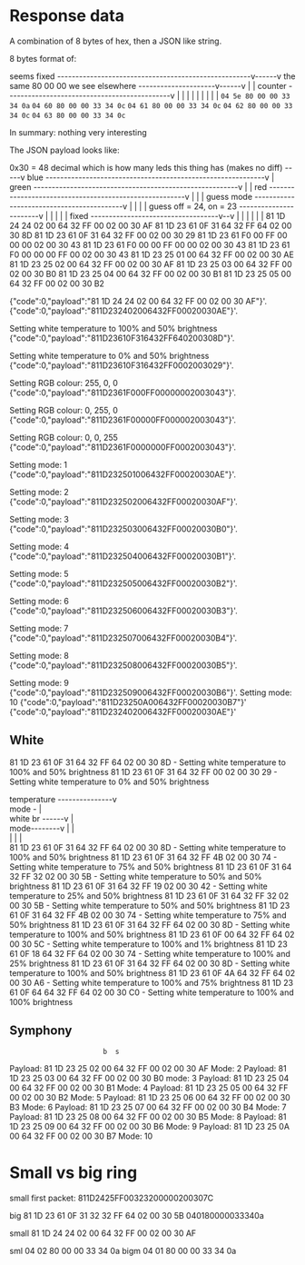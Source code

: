 # Response data

A combination of 8 bytes of hex, then a JSON like string.

8 bytes format of:

seems fixed -----------------------------------------------------v------v
the same 80 00 00 we see elsewhere ---------------------v------v |      |
counter ---------------------------------------------v  |      | |      |
                                                     |  |      | |      |
                                                 `04 5e 80 00 00 33 34 0a`
                                                 `04 60 80 00 00 33 34 0c`
                                                 `04 61 80 00 00 33 34 0c`
                                                 `04 62 80 00 00 33 34 0c`
                                                 `04 63 80 00 00 33 34 0c`

In summary: nothing very interesting

The JSON payload looks like:

0x30 = 48 decimal which is how many leds this thing has (makes no diff) -----v
blue ------------------------------------------------------------v           |
green --------------------------------------------------------v  |           |
red -------------------------------------------------------v  |  |           |
guess mode ------------------------------------------v     |  |  |           |
guess off = 24, on = 23 -----------------------v     |     |  |  |           |
fixed -----------------------------------v--v  |     |     |  |  |           |
                                         81 1D 24 24 02 00 64 32 FF 00 02 00 30 AF
                                         81 1D 23 61 0F 31 64 32 FF 64 02 00 30 8D
                                         81 1D 23 61 0F 31 64 32 FF 00 02 00 30 29
                                         81 1D 23 61 F0 00 FF 00 00 00 02 00 30 43
                                         81 1D 23 61 F0 00 00 FF 00 00 02 00 30 43
                                         81 1D 23 61 F0 00 00 00 FF 00 02 00 30 43
                                         81 1D 23 25 01 00 64 32 FF 00 02 00 30 AE
                                         81 1D 23 25 02 00 64 32 FF 00 02 00 30 AF
                                         81 1D 23 25 03 00 64 32 FF 00 02 00 30 B0
                                         81 1D 23 25 04 00 64 32 FF 00 02 00 30 B1
                                         81 1D 23 25 05 00 64 32 FF 00 02 00 30 B2

{"code":0,"payload":"81 1D 24 24 02 00 64 32 FF 00 02 00 30 AF"}'.
{"code":0,"payload":"811D232402006432FF00020030AE"}'.


Setting white temperature to 100% and 50% brightness
{"code":0,"payload":"811D23610F316432FF640200308D"}'.



Setting white temperature to 0% and 50% brightness
{"code":0,"payload":"811D23610F316432FF0002003029"}'.


Setting RGB colour: 255, 0, 0
{"code":0,"payload":"811D2361F000FF00000002003043"}'.



Setting RGB colour: 0, 255, 0
{"code":0,"payload":"811D2361F00000FF000002003043"}'.

Setting RGB colour: 0, 0, 255
{"code":0,"payload":"811D2361F0000000FF0002003043"}'.

Setting mode: 1
{"code":0,"payload":"811D232501006432FF00020030AE"}'.


Setting mode: 2
{"code":0,"payload":"811D232502006432FF00020030AF"}'.

Setting mode: 3
{"code":0,"payload":"811D232503006432FF00020030B0"}'.


Setting mode: 4
{"code":0,"payload":"811D232504006432FF00020030B1"}'.

Setting mode: 5
{"code":0,"payload":"811D232505006432FF00020030B2"}'.

Setting mode: 6
{"code":0,"payload":"811D232506006432FF00020030B3"}'.

Setting mode: 7
{"code":0,"payload":"811D232507006432FF00020030B4"}'.

Setting mode: 8
{"code":0,"payload":"811D232508006432FF00020030B5"}'.

Setting mode: 9
{"code":0,"payload":"811D232509006432FF00020030B6"}'.
Setting mode: 10
{"code":0,"payload":"811D23250A006432FF00020030B7"}'
{"code":0,"payload":"811D232402006432FF00020030AE"}'



## White


81 1D 23 61 0F 31 64 32 FF 64 02 00 30 8D - Setting white temperature to 100% and 50% brightness
81 1D 23 61 0F 31 64 32 FF 00 02 00 30 29 - Setting white temperature to 0% and 50% brightness


temperature ---------------v        
mode -                     |        
white br ------v           |        
mode--------v  |           |        
            |  |           |        
81 1D 23 61 0F 31 64 32 FF 64 02 00 30 8D - Setting white temperature to 100% and 50% brightness
81 1D 23 61 0F 31 64 32 FF 4B 02 00 30 74 - Setting white temperature to 75% and 50% brightness
81 1D 23 61 0F 31 64 32 FF 32 02 00 30 5B - Setting white temperature to 50% and 50% brightness
81 1D 23 61 0F 31 64 32 FF 19 02 00 30 42 - Setting white temperature to 25% and 50% brightness
81 1D 23 61 0F 31 64 32 FF 32 02 00 30 5B - Setting white temperature to 50% and 50% brightness
81 1D 23 61 0F 31 64 32 FF 4B 02 00 30 74 - Setting white temperature to 75% and 50% brightness
81 1D 23 61 0F 31 64 32 FF 64 02 00 30 8D - Setting white temperature to 100% and 50% brightness
81 1D 23 61 0F 00 64 32 FF 64 02 00 30 5C - Setting white temperature to 100% and 1% brightness
81 1D 23 61 0F 18 64 32 FF 64 02 00 30 74 - Setting white temperature to 100% and 25% brightness
81 1D 23 61 0F 31 64 32 FF 64 02 00 30 8D - Setting white temperature to 100% and 50% brightness
81 1D 23 61 0F 4A 64 32 FF 64 02 00 30 A6 - Setting white temperature to 100% and 75% brightness
81 1D 23 61 0F 64 64 32 FF 64 02 00 30 C0 - Setting white temperature to 100% and 100% brightness


## Symphony



                           b  s
Payload: 81 1D 23 25 02 00 64 32 FF 00 02 00 30 AF Mode: 2
Payload: 81 1D 23 25 03 00 64 32 FF 00 02 00 30 B0 mode: 3
Payload: 81 1D 23 25 04 00 64 32 FF 00 02 00 30 B1 Mode: 4
Payload: 81 1D 23 25 05 00 64 32 FF 00 02 00 30 B2 Mode: 5
Payload: 81 1D 23 25 06 00 64 32 FF 00 02 00 30 B3 Mode: 6
Payload: 81 1D 23 25 07 00 64 32 FF 00 02 00 30 B4 Mode: 7 
Payload: 81 1D 23 25 08 00 64 32 FF 00 02 00 30 B5 Mode: 8 
Payload: 81 1D 23 25 09 00 64 32 FF 00 02 00 30 B6 Mode: 9
Payload: 81 1D 23 25 0A 00 64 32 FF 00 02 00 30 B7 Mode: 10 


# Small vs big ring


small first packet:  811D2425FF00323200000200307C 

  big 81 1D 23 61 0F 31 32 32 FF 64 02 00 30 5B
040180000033340a


small 81 1D 24 24 02 00 64 32 FF 00 02 00 30 AF

sml   04 02 80 00 00 33 34 0a
bigm  04 01 80 00 00 33 34 0a
